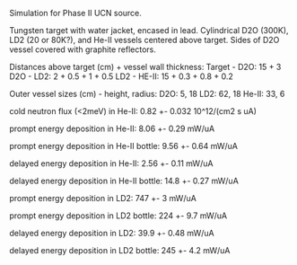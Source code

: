 Simulation for Phase II UCN source.

Tungsten target with water jacket, encased in lead.
Cylindrical D2O (300K), LD2 (20 or 80K?), and He-II vessels centered above target.
Sides of D2O vessel covered with graphite reflectors.

Distances above target (cm) + vessel wall thickness:
Target - D2O: 15 + 3
D2O - LD2: 2 + 0.5 + 1 + 0.5
LD2 - HE-II: 15 + 0.3 + 0.8 + 0.2

Outer vessel sizes (cm) - height, radius:
D2O: 5, 18
LD2: 62, 18
He-II: 33, 6

cold neutron flux (<2meV) in He-II:
0.82 +- 0.032 10^12/(cm2 s uA)

prompt energy deposition in He-II:
8.06 +- 0.29 mW/uA

prompt energy deposition in He-II bottle:
9.56 +- 0.64 mW/uA

delayed energy deposition in He-II:
2.56 +- 0.11 mW/uA

delayed energy deposition in He-II bottle:
14.8 +- 0.27 mW/uA

prompt energy deposition in LD2:
747 +- 3 mW/uA

prompt energy deposition in LD2 bottle:
224 +- 9.7 mW/uA

delayed energy deposition in LD2:
39.9 +- 0.48 mW/uA

delayed energy deposition in LD2 bottle:
245 +- 4.2 mW/uA

